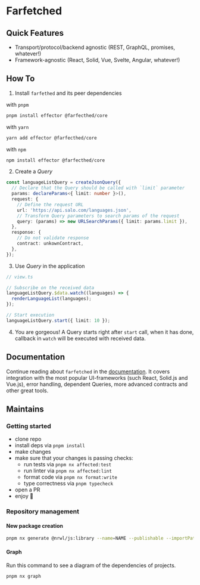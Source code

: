 # Farfetched

## Quick Features

- Transport/protocol/backend agnostic (REST, GraphQL, promises, whatever!)
- Framework-agnostic (React, Solid, Vue, Svelte, Angular, whatever!)

## How To

1. Install `farfethed` and its peer dependencies

with `pnpm`

```sh
pnpm install effector @farfecthed/core
```

with `yarn`

```sh
yarn add effector @farfecthed/core
```

with `npm`

```sh
npm install effector @farfecthed/core
```

2. Create a _Query_

```ts
const languageListQuery = createJsonQuery({
  // Declare that the Query should be called with `limit` parameter
  params: declareParams<{ limit: number }>(),
  request: {
    // Define the request URL
    url: 'https://api.salo.com/languages.json',
    // Transform Query parameters to search params of the request
    query: (params) => new URLSearchParams({ limit: params.limit }),
  },
  response: {
    // Do not validate response
    contract: unkownContract,
  },
});
```

3. Use _Query_ in the application

```ts
// view.ts

// Subscribe on the received data
languageListQuery.$data.watch((languages) => {
  renderLanguageList(languages);
});

// Start execution
languageListQuery.start({ limit: 10 });
```

4. You are gorgeous! A Query starts right after `start` call, when it has done, callback in `watch` will be executed with received data.

## Documentation

Continue reading about `farfetched` in the [documentation](./docs/README.md). It covers integration with the most popular UI-frameworks (such React, Solid.js and Vue.js), error handling, dependent Queries, more advanced contracts and other great tools.

## Maintains

### Getting started

- clone repo
- install deps via `pnpm install`
- make changes
- make sure that your changes is passing checks:
  - run tests via `pnpm nx affected:test`
  - run linter via `pnpm nx affected:lint`
  - format code via `pnpm nx format:write`
  - type correctness via `pnpm typecheck`
- open a PR
- enjoy 🎉

### Repository management

#### New package creation

```sh
pnpm nx generate @nrwl/js:library --name=NAME --publishable --importPath @farfetched/NAME
```

#### Graph

Run this command to see a diagram of the dependencies of projects.

```sh
pnpm nx graph
```
